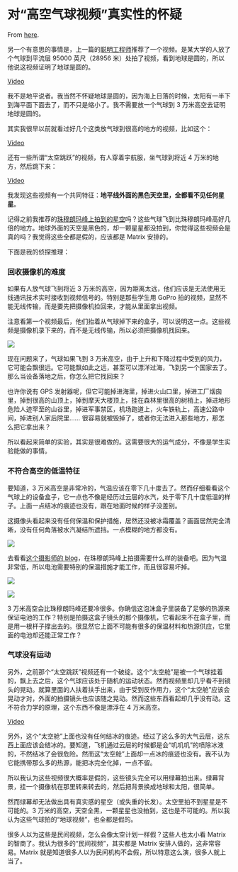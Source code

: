 # 对“高空气球视频”真实性的怀疑

From [here](https://yinwang1.substack.com/p/c1c).

<span>另一个有意思的事情是，上一篇的</span>[聪明工程师](https://yinwang1.substack.com/p/47c)<span>推荐了一个视频。是某大学的人放了个气球到平流层 95000 英尺（28956 米）处拍了视频，看到地球是圆的，所以他说这视频证明了地球是圆的。</span>

[Video](https://www.youtube-nocookie.com/embed/Cun6_fh1wQs)

我不是地平说者。我当然不怀疑地球是圆的，因为海上日落的时候，太阳有一半下到海平面下面去了，而不只是缩小了。我不需要放一个气球到 3 万米高空去证明地球是圆的。

其实我很早以前就看过好几个这类放气球到很高的地方的视频，比如这个：

[Video](https://www.youtube-nocookie.com/embed/CQGjNu6Inak)

还有一些所谓“太空跳跃”的视频，有人穿着宇航服，坐气球到将近 4 万米的地方，然后跳下来：

[Video](https://www.youtube-nocookie.com/embed/vvbN-cWe0A0)

<span>我发现这些视频有一个共同特征：</span>**地平线外面的黑色天空里，全都看不见任何星星**<span>。</span>

<span>记得之前我推荐的</span>[珠穆朗玛峰上拍到的星空](https://youtu.be/X1s3ngqYKTk)<span>吗？这些气球飞到比珠穆朗玛峰高好几倍的地方。地球外面的天空是黑色的，却一颗星星都没拍到，你觉得这些视频会是真的吗？我觉得这些全都是假的，应该都是 Matrix 安排的。</span>

下面是我的侦探推理：

### 回收摄像机的难度

如果有人放气球飞到将近 3 万米的高空，因为距离太远，他们应该是无法使用无线通讯技术实时接收到视频信号的。特别是那些学生用 GoPro 拍的视频，显然不能无线传输，而是要先把摄像机捡回来，才能从里面拿出视频。

注意看第一个视频最后，他们抬着从气球掉下来的盒子，可以说明这一点。这些视频是摄像机录下来的，而不是无线传输，所以必须把摄像机找回来。

![](https://substackcdn.com/image/fetch/w_1456,c_limit,f_auto,q_auto:good,fl_progressive:steep/https%3A%2F%2Fsubstack-post-media.s3.amazonaws.com%2Fpublic%2Fimages%2F03f21284-5691-4edc-8cbd-a2a4985739ee_2388x1668.png)

现在问题来了，气球如果飞到 3 万米高空，由于上升和下降过程中受到的风力，它可能会飘很远。它可能飘如此之远，甚至可以漂洋过海，飞到另一个国家去了。那么当设备落地之后，你怎么把它找回来？

也许你说有 GPS 发射器呢，但它可能掉进海里，掉进火山口里，掉进工厂烟囱里，掉到很高的山顶上，掉到摩天大楼顶上，挂在森林里很高的树梢上，掉进地形危险人迹罕至的山谷里，掉进军事禁区，机场跑道上，火车铁轨上，高速公路中间，掉进别人家后院里…… 很容易就被毁掉了，或者你无法进入那些地方，那怎么把它拿出来？

所以看起来简单的实验，其实是很难做的。这需要很大的运气成分，不像是学生实验能做的事情。

### 不符合高空的低温特征

要知道，3 万米高空是非常冷的，气温应该在零下几十度去了。然而仔细看看这个气球上的设备盒子，它一点也不像是经历过云层的水汽，处于零下几十度低温的样子。上面一点结冰的痕迹也没有，跟在地面时候的样子没差别。

这摄像头看起来没有任何保温和保护措施，居然还没被冰霜覆盖？画面居然完全清晰，没有任何角落被水汽凝结所遮挡。一点模糊的地方都没有。

![](https://substackcdn.com/image/fetch/w_1456,c_limit,f_auto,q_auto:good,fl_progressive:steep/https%3A%2F%2Fsubstack-post-media.s3.amazonaws.com%2Fpublic%2Fimages%2F7a1ca3ad-c870-4f90-b2d0-cba796bbf4ab_2388x1668.png)

<span>去看看</span>[这个摄影师的 blog](https://eliasaikaly.com/everest-a-time-lapse-film-ii-how-i-did-it/)<span>，在珠穆朗玛峰上拍摄需要什么样的装备吧。因为气温非常低，所以电池需要特别的保温措施才能工作，而且很容易坏掉。</span>

![](https://substackcdn.com/image/fetch/w_1456,c_limit,f_auto,q_auto:good,fl_progressive:steep/https%3A%2F%2Fsubstack-post-media.s3.amazonaws.com%2Fpublic%2Fimages%2F69e66b52-9624-47ed-83f1-a950fe7d4f2e_1220x551.jpeg)

![](https://substackcdn.com/image/fetch/w_1456,c_limit,f_auto,q_auto:good,fl_progressive:steep/https%3A%2F%2Fsubstack-post-media.s3.amazonaws.com%2Fpublic%2Fimages%2Fc20c03d5-49c3-4345-ac41-b3da82070f63_1108x187.jpeg)

3 万米高空会比珠穆朗玛峰还要冷很多。你确信这泡沫盒子里装备了足够的热源来保证电池的工作？特别是拍摄这盒子镜头的那个摄像机，它看起来不在盒子里，而是用一根杆子撑出去的。很显然它上面不可能有很多的保温材料和热源供应，它里面的电池却还能正常工作？

### 气球没有运动

另外，之前那个“太空跳跃”视频还有一个破绽。这个“太空舱”是被一个气球挂着的，飘上去之后，这个气球应该处于随机的运动状态。然而视频里却几乎看不到镜头的晃动。就算里面的人扶着扶手出来，由于受到反作用力，这个“太空舱”应该会晃动才对，外面的拍摄镜头也应该随之晃动。然而这些东西看起却几乎没有动。这不符合力学的原理，这个东西不像是漂浮在 4 万米高空。

[Video](https://www.youtube-nocookie.com/embed/vvbN-cWe0A0)

另外，这个“太空舱”上面也没有任何结冰的痕迹。经过了这么多的大气云层，这东西上面应该会结冰的。要知道，飞机通过云层的时候都是会“叽叽叽”的喷除冰液的，不然结冰了会很危险。然而这“太空舱”上面却一点冰的痕迹也没有。我不认为它能携带那么多的热源，能把冰完全化掉，一点不留。

所以我认为这些视频很大概率是假的，这些镜头完全可以用绿幕拍出来。绿幕背景，挂一个摄像机在那里转来转去的，然后把背景换成地球和太阳，很简单。

然而绿幕却无法做出具有真实感的星空（或失重的长发）。太空里拍不到星星是不可能的。3 万米的高空，天空全黑，一颗星星也没拍到，这也是不可能的。所以我认为这些气球拍的“地球视频”，也全都是假的。

很多人以为这些是民间视频，怎么会像太空计划一样假？这些人也太小看 Matrix 的智商了。我认为很多的“民间视频”，其实都是 Matrix 安排人做的，这非常容易。Matrix 就是知道很多人以为民间机构不会假，所以特意这么演，很多人就上当了。
